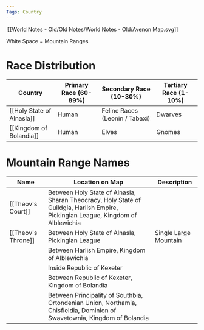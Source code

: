 ```yaml
---
Tags: Country 
---
```


![[World Notes - Old/Old Notes/World Notes - Old/Avenon Map.svg]]

White Space = Mountain Ranges

# Race Distribution
| Country                   | Primary Race (60-89%) | Secondary Race (10-30%)        | Tertiary Race (1-10%) |
| ------------------------- | --------------------- | ------------------------------ | --------------------- |
| [[Holy State of Alnasla]] | Human                 | Feline Races (Leonin / Tabaxi) | Dwarves               |
| [[Kingdom of Bolandia]]   | Human                 | Elves                          | Gnomes                | 

# Mountain Range Names
| Name               | Location on Map                                                                                                                    | Description           |
| ------------------ | ---------------------------------------------------------------------------------------------------------------------------------- | --------------------- |
| [[Theov's Court]]  | Between Holy State of Alnasla, Sharan Theocracy, Holy State of Guildgia, Harlish Empire, Pickingian League, Kingdom of Alblewichia |                       |
| [[Theov's Throne]] | Between Holy State of Alnasla, Pickingian League                                                                                   | Single Large Mountain |
|                    | Between Harlish Empire, Kingdom of Alblewichia                                                                                     |                       |
|                    | Inside Republic of Kexeter                                                                                                         |                       |
|                    | Between Republic of Kexeter, Kingdom of Bolandia                                                                                   |                       |
|                    | Between Principality of Southbia, Ortondenian Union, Northamia, Chisfieldia, Dominion of Swavetownia, Kingdom of Bolandia          |                       |